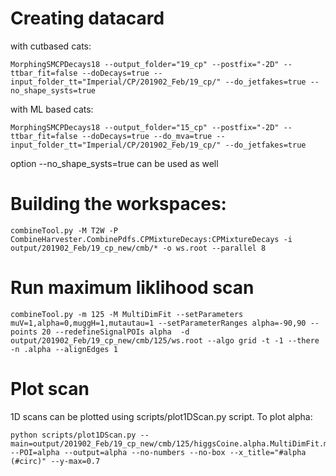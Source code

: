 # Creating datacard

with cutbased cats:

    MorphingSMCPDecays18 --output_folder="19_cp" --postfix="-2D" --ttbar_fit=false --doDecays=true --input_folder_tt="Imperial/CP/201902_Feb/19_cp/" --do_jetfakes=true --no_shape_systs=true

with ML based cats:

    MorphingSMCPDecays18 --output_folder="15_cp" --postfix="-2D" --ttbar_fit=false --doDecays=true --do_mva=true --input_folder_tt="Imperial/CP/201902_Feb/19_cp/" --do_jetfakes=true 

option --no_shape_systs=true can be used as well

# Building the workspaces:

    combineTool.py -M T2W -P CombineHarvester.CombinePdfs.CPMixtureDecays:CPMixtureDecays -i output/201902_Feb/19_cp_new/cmb/* -o ws.root --parallel 8

# Run maximum liklihood scan

    combineTool.py -m 125 -M MultiDimFit --setParameters muV=1,alpha=0,muggH=1,mutautau=1 --setParameterRanges alpha=-90,90 --points 20 --redefineSignalPOIs alpha  -d output/201902_Feb/19_cp_new/cmb/125/ws.root --algo grid -t -1 --there -n .alpha --alignEdges 1

# Plot scan

1D scans can be plotted using scripts/plot1DScan.py script.
To plot alpha:

    python scripts/plot1DScan.py --main=output/201902_Feb/19_cp_new/cmb/125/higgsCoine.alpha.MultiDimFit.mH125.root --POI=alpha --output=alpha --no-numbers --no-box --x_title="#alpha (#circ)" --y-max=0.7

